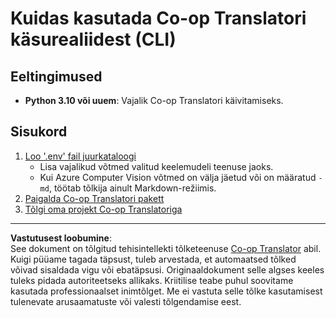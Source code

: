 <!--
CO_OP_TRANSLATOR_METADATA:
{
  "original_hash": "c64ba65e091e5d87385490fa63a8f574",
  "translation_date": "2025-10-15T04:59:16+00:00",
  "source_file": "getting_started/command-line-guide/command-line-guide.md",
  "language_code": "et"
}
-->
# Kuidas kasutada Co-op Translatori käsurealiidest (CLI)

## Eeltingimused

- **Python 3.10 või uuem**: Vajalik Co-op Translatori käivitamiseks.

## Sisukord

1. [Loo '.env' fail juurkataloogi](./create-env-file.md)
   - Lisa vajalikud võtmed valitud keelemudeli teenuse jaoks.
   - Kui Azure Computer Vision võtmed on välja jäetud või on määratud `-md`, töötab tõlkija ainult Markdown-režiimis.
1. [Paigalda Co-op Translatori pakett](./install-package.md)
1. [Tõlgi oma projekt Co-op Translatoriga](./translator-your-project.md)

---

**Vastutusest loobumine**:  
See dokument on tõlgitud tehisintellekti tõlketeenuse [Co-op Translator](https://github.com/Azure/co-op-translator) abil. Kuigi püüame tagada täpsust, tuleb arvestada, et automaatsed tõlked võivad sisaldada vigu või ebatäpsusi. Originaaldokument selle algses keeles tuleks pidada autoriteetseks allikaks. Kriitilise teabe puhul soovitame kasutada professionaalset inimtõlget. Me ei vastuta selle tõlke kasutamisest tulenevate arusaamatuste või valesti tõlgendamise eest.